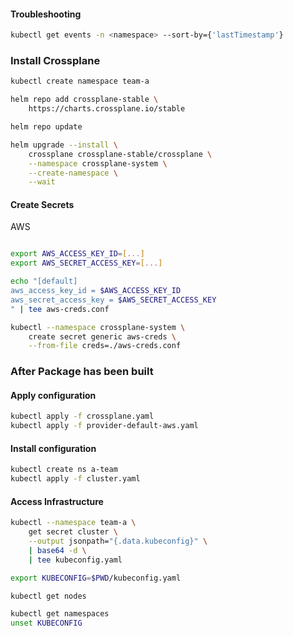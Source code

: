 

#### Troubleshooting
```sh
kubectl get events -n <namespace> --sort-by={'lastTimestamp'}
```

### Install Crossplane
```sh
kubectl create namespace team-a

helm repo add crossplane-stable \
    https://charts.crossplane.io/stable

helm repo update

helm upgrade --install \
    crossplane crossplane-stable/crossplane \
    --namespace crossplane-system \
    --create-namespace \
    --wait
```

#### Create Secrets



AWS
```sh

export AWS_ACCESS_KEY_ID=[...]
export AWS_SECRET_ACCESS_KEY=[...]

echo "[default]
aws_access_key_id = $AWS_ACCESS_KEY_ID
aws_secret_access_key = $AWS_SECRET_ACCESS_KEY
" | tee aws-creds.conf

kubectl --namespace crossplane-system \
    create secret generic aws-creds \
    --from-file creds=./aws-creds.conf
```
### After Package has been built
#### Apply configuration
```sh
kubectl apply -f crossplane.yaml
kubectl apply -f provider-default-aws.yaml
```

#### Install configuration
```sh
kubectl create ns a-team
kubectl apply -f cluster.yaml
```

#### Access Infrastructure
```sh
kubectl --namespace team-a \
    get secret cluster \
    --output jsonpath="{.data.kubeconfig}" \
    | base64 -d \
    | tee kubeconfig.yaml

export KUBECONFIG=$PWD/kubeconfig.yaml

kubectl get nodes

kubectl get namespaces
unset KUBECONFIG

```